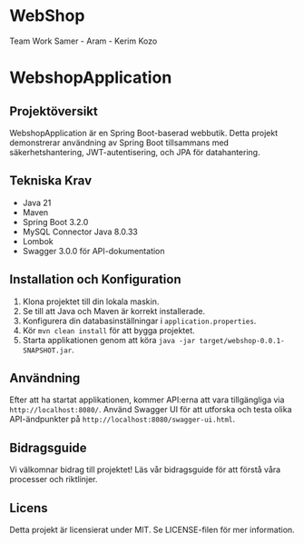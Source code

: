 # WebShop
Team Work Samer - Aram - Kerim Kozo

# WebshopApplication

## Projektöversikt
WebshopApplication är en Spring Boot-baserad webbutik. Detta projekt demonstrerar användning av Spring Boot tillsammans med säkerhetshantering, JWT-autentisering, och JPA för datahantering.

## Tekniska Krav
- Java 21
- Maven
- Spring Boot 3.2.0
- MySQL Connector Java 8.0.33
- Lombok
- Swagger 3.0.0 för API-dokumentation

## Installation och Konfiguration
1. Klona projektet till din lokala maskin.
2. Se till att Java och Maven är korrekt installerade.
3. Konfigurera din databasinställningar i `application.properties`.
4. Kör `mvn clean install` för att bygga projektet.
5. Starta applikationen genom att köra `java -jar target/webshop-0.0.1-SNAPSHOT.jar`.

## Användning
Efter att ha startat applikationen, kommer API:erna att vara tillgängliga via `http://localhost:8080/`.
Använd Swagger UI för att utforska och testa olika API-ändpunkter på `http://localhost:8080/swagger-ui.html`.

## Bidragsguide
Vi välkomnar bidrag till projektet! Läs vår bidragsguide för att förstå våra processer och riktlinjer.

## Licens
Detta projekt är licensierat under MIT. Se LICENSE-filen för mer information.
